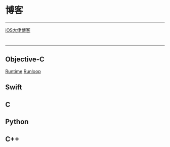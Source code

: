 # 博客
---
[iOS大佬博客]()

# 
---
## Objective-C 
[Runtime]()
[Runloop]()

## Swift
## C
## Python
## C++

